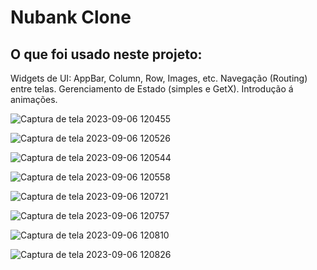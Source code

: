 # Nubank Clone

## O que foi usado neste projeto:

Widgets de UI: AppBar, Column, Row, Images, etc.
Navegação (Routing) entre telas.
Gerenciamento de Estado (simples e GetX).
Introdução á animações.

![Captura de tela 2023-09-06 120455](https://github.com/EdersonPinheiro/Nubank_Clone/assets/88673530/0e5e7b8c-9048-4116-af16-e43e4c8f0c25)


![Captura de tela 2023-09-06 120526](https://github.com/EdersonPinheiro/Nubank_Clone/assets/88673530/ea2c8262-e4ea-4252-b8ac-87cb847b4853)


![Captura de tela 2023-09-06 120544](https://github.com/EdersonPinheiro/Nubank_Clone/assets/88673530/c83abd1c-892a-4289-be52-5e21f975fd6f)


![Captura de tela 2023-09-06 120558](https://github.com/EdersonPinheiro/Nubank_Clone/assets/88673530/0b3f4bb2-dbd2-4888-abd0-715834e1f027)


![Captura de tela 2023-09-06 120721](https://github.com/EdersonPinheiro/Nubank_Clone/assets/88673530/f7ce4235-be9b-4efb-9399-f1f62bceb30d)


![Captura de tela 2023-09-06 120757](https://github.com/EdersonPinheiro/Nubank_Clone/assets/88673530/46e79817-3fe2-4a6e-87d9-c35d52c0553e)


![Captura de tela 2023-09-06 120810](https://github.com/EdersonPinheiro/Nubank_Clone/assets/88673530/f77ff89d-81a0-4fbf-a28b-7adf3483e0a2)


![Captura de tela 2023-09-06 120826](https://github.com/EdersonPinheiro/Nubank_Clone/assets/88673530/e444d8fc-543f-4e11-a354-9da976b119da)






